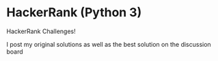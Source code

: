 # HackerRank (Python 3)
HackerRank Challenges! 


I post my original solutions as well as the best solution on the discussion board 
